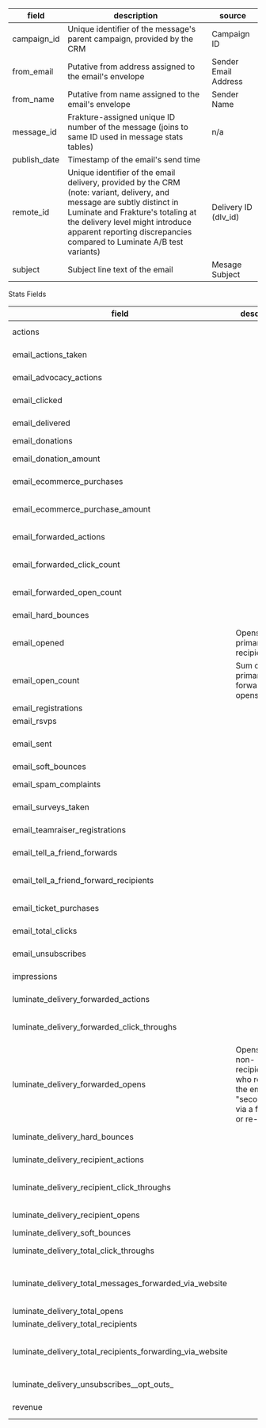 |field|description|source|
|---|---|---|
|campaign_id|Unique identifier of the message's parent campaign, provided by the CRM|Campaign ID|
|from_email|Putative from address assigned to the email's envelope|Sender Email Address|
|from_name|Putative from name assigned to the email's envelope|Sender Name|
|message_id|Frakture-assigned unique ID number of the message (joins to same ID used in message stats tables)|n/a|
|publish_date|Timestamp of the email's send time||
|remote_id|Unique identifier of the email delivery, provided by the CRM (note: variant, delivery, and message are subtly distinct in Luminate and Frakture's totaling at the delivery level might introduce apparent reporting discrepancies compared to Luminate A/B test variants)|Delivery ID (dlv_id)|
|subject|Subject line text of the email|Mesage Subject|

Stats Fields

|field|description|source|
|---|---|---|
|actions||Actions Taken|
|email_actions_taken||Actions Taken|
|email_advocacy_actions||Advocacy Actions|
|email_clicked||Click-Throughs|
|email_delivered||Emails Delivered|
|email_donations||Donations|
|email_donation_amount||Donation Amount($)|
|email_ecommerce_purchases||eCommerce Purchases|
|email_ecommerce_purchase_amount||eCommerce Purchase Amount($)|
|email_forwarded_actions||Forwarded Actions|
|email_forwarded_click_count||Forwarded Click-Throughs|
|email_forwarded_open_count||Forwarded Opens|
|email_hard_bounces||Hard Bounces|
|email_opened|Opens by the primary recipient pool|Recipient Opens|
|email_open_count|Sum of primary and forwarded opens|Total Opens|
|email_registrations||Registrations|
|email_rsvps||RSVPs|
|email_sent||Emails Sent aka Total Recipients|
|email_soft_bounces||Soft Bounces|
|email_spam_complaints||Spam Complaints|
|email_surveys_taken||Surveys Taken|
|email_teamraiser_registrations||Teamraiser Registrations|
|email_tell_a_friend_forwards||TellAFriend Forwards|
|email_tell_a_friend_forward_recipients||TellAFriend Forward Recipients|
|email_ticket_purchases||Ticket Purchases|
|email_total_clicks||Total Click-Throughs|
|email_unsubscribes||Unsubscribes (Opt-Outs)|
|impressions||Recipient Opens|
|luminate_delivery_forwarded_actions||Forwarded Actions|
|luminate_delivery_forwarded_click_throughs||Forwarded Click-Throughs|
|luminate_delivery_forwarded_opens|Opens by the non-recipients who received the email "secondhand" via a forward or re-post|Forwarded Opens|
|luminate_delivery_hard_bounces||Hard Bounces|
|luminate_delivery_recipient_actions||Recipient Actions|
|luminate_delivery_recipient_click_throughs||Recipient Click-Throughs|
|luminate_delivery_recipient_opens||Recipient Opens|
|luminate_delivery_soft_bounces||Soft Bounces|
|luminate_delivery_total_click_throughs||Total Click-Throughs|
|luminate_delivery_total_messages_forwarded_via_website||Total Messages Forwarded via Website|
|luminate_delivery_total_opens||Total Opens|
|luminate_delivery_total_recipients|||
|luminate_delivery_total_recipients_forwarding_via_website||Total Recipients Forwarding via Website|
|luminate_delivery_unsubscribes__opt_outs_||Unsubscribes (Opt-Outs)|
|revenue||Donation Amount($)|